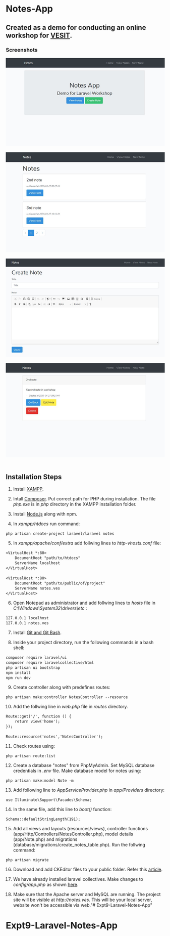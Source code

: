 # Notes-App
## Created as a demo for conducting an online workshop for [VESIT](https://ves.ac.in/vesit/).

### Screenshots
![1](imagesGitHub/1.JPG) <br><br>
![2](imagesGitHub/2.JPG) <br><br>
![3](imagesGitHub/3.JPG) <br><br>
![4](imagesGitHub/4.JPG) <br><br>

## Installation Steps
1. Install [XAMPP](https://www.apachefriends.org/index.html).

2. Intall [Composer](https://getcomposer.org/). Put correct path for PHP during installation. The file _php.exe_ is in _php_ directory in the XAMPP installation folder.

3. Install [Node.js](https://nodejs.org/en/) along with npm.

4. In _xampp/htdocs_ run command:
```
php artisan create-project laravel/laravel notes
```
5. In _xampp/apache/conf/extra_ add follwing lines to _http-vhosts.conf_ file:
```
<VirtualHost *:80>
    DocumentRoot "path/to/htdocs"
    ServerName localhost
</VirtualHost>

<VirtualHost *:80>
    DocumentRoot "path/to/public/of/project"
    ServerName notes.ves
</VirtualHost>
```
6. Open Notepad as administrator and add follwing lines to _hosts_ file in _C:\Windows\System32\drivers\etc_ :
```
127.0.0.1 localhost
127.0.0.1 notes.ves
```
7. Install [Git and Git Bash](https://gitforwindows.org/).

8. Inside your project directory, run the following commands in a bash shell:
```
composer require laravel/ui
composer require laravelcollective/html
php artisan ui bootstrap
npm install
npm run dev
```
9. Create controller along with predefines routes:
```
php artisan make:controller NotesController --resource
```
10. Add the follwing line in _web.php_ file in _routes_ directory.  
```
Route::get('/', function () {
    return view('home');
});

Route::resource('notes','NotesController');
```
11. Check routes using:
```
php artisan route:list
```
12. Create a database "notes" from PhpMyAdmin. Set MySQL database credentials in _.env_ file. Make database model for notes using:
```
php artisan make:model Note -m
```
13. Add following line to _AppServiceProvider.php_ in _app/Providers_ directory:
```
use Illuminate\Support\Facades\Schema;
```
14. In the same file, add this line to _boot()_ function:
```
Schema::defaultStringLength(191);
```

15. Add all views and layouts (resources/views), controller functions (app/Http/Controllers/NotesController.php), model details (app/Note.php) and migrations (database/migrations/create_notes_table.php). Run the follwing command:
```
php artisan migrate
```

16. Download and add CKEditor files to your public folder. Refer this [article](https://artisansweb.net/install-use-ckeditor-laravel/).

17. We have already installed laravel collectives. Make changes to _config/app.php_ as shown [here](https://laravelcollective.com/docs/5.6/html).

18. Make sure that the Apache server and MySQL are running. The project site will be visible at _http://notes.ves_. This will be your local server, website won't be accessible via web."# Expt9-Laravel-Notes-App" 
# Expt9-Laravel-Notes-App
